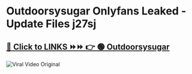 
 # Outdoorsysugar Onlyfans Leaked - Update Files j27sj

## <h2><a href="https://clipsfans.com/Outdoorsysugar&ref=git">🔗 Click to LINKS ⏩⏩ 👉 🟢 Outdoorsysugar </a></h2>

<a href="https://clipsfans.com/Outdoorsysugar&ref=git" rel="nofollow" data-target="animated-image.originalLink"><img src="https://i.ibb.co.com/xMMVF88/686577567.gif" alt="Viral Video Original" style="max-width: 100%; display: inline-block;" data-target="animated-image.originalImage"></a>


